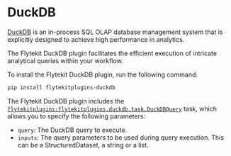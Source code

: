 # DuckDB

[DuckDB](https://duckdb.org/) is an in-process SQL OLAP database management system that is explicitly designed to achieve high performance in analytics.

The Flytekit DuckDB plugin facilitates the efficient execution of intricate analytical queries within your workflow.

To install the Flytekit DuckDB plugin, run the following command:

```bash
pip install flytekitplugins-duckdb
```

The Flytekit DuckDB plugin includes the [`flytekitplugins:flytekitplugins.duckdb.task.DuckDBQuery`](https://www.union.ai/docs/flyte/api-reference/plugins/duckdb/packages/flytekitplugins.duckdb.task/#flytekitpluginsduckdbtaskduckdbquery) task, which allows you to specify the following parameters:

- `query`: The DuckDB query to execute.
- `inputs`: The query parameters to be used during query execution. This can be a StructuredDataset, a string or a list.
